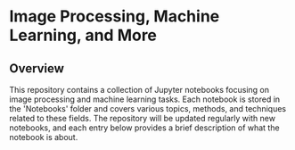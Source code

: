 # Image Processing, Machine Learning, and More

## Overview
This repository contains a collection of Jupyter notebooks focusing on image processing and machine learning tasks. Each notebook is stored in the 'Notebooks' folder and covers various topics, methods, and techniques related to these fields. The repository will be updated regularly with new notebooks, and each entry below provides a brief description of what the notebook is about.
